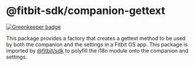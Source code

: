 @fitbit-sdk/companion-gettext
===============

[![Greenkeeper badge](https://badges.greenkeeper.io/Fitbit/sdk-companion-gettext.svg)](https://greenkeeper.io/)

This package provides a factory that creates a gettext method to be used by both the companion and the settings in a Fitbit OS app. This package is imported by [@fitbit/sdk](https://github.com/Fitbit/fitbit-sdk-toolchain) to polyfill the i18n module onto the companion and settings.

